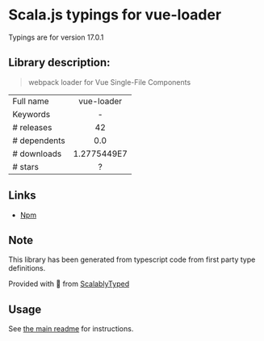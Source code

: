 
# Scala.js typings for vue-loader

Typings are for version 17.0.1

## Library description:
> webpack loader for Vue Single-File Components

|                    |                 |
| ------------------ | :-------------: |
| Full name          | vue-loader |
| Keywords           | - |
| # releases         | 42 |
| # dependents       | 0.0 |
| # downloads        | 1.2775449E7 |
| # stars            | ? |

## Links
- [Npm](https://www.npmjs.com/package/vue-loader)
    


## Note
This library has been generated from typescript code from first party type definitions.

Provided with :purple_heart: from [ScalablyTyped](https://github.com/oyvindberg/ScalablyTyped)

## Usage
See [the main readme](../../readme.md) for instructions.


